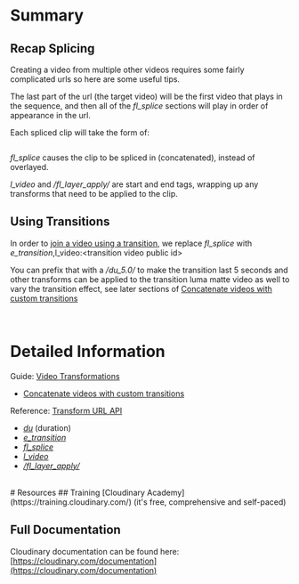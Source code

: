 # Summary

## Recap Splicing 

Creating a video from multiple other videos requires some fairly complicated urls so here are some useful tips.

The last part of the url (the target video) will be the first video that plays in the sequence, and then all of the _fl_splice_ sections will play in order of appearance in the url.

Each spliced clip will take the form of:
```/fl_splice,l_video:<public id>/<any transforms of the clip>/fl_layer_apply/
```

_fl_splice_ causes the clip to be spliced in (concatenated), instead of overlayed.

_l_video_ and _/fl_layer_apply/_ are start and end tags, wrapping up any transforms that need to be applied to the clip.

## Using Transitions
In order to [join a video using a transition](https://cloudinary.com/documentation/video_manipulation_and_delivery#concatenate_videos_with_custom_transitions), we replace _fl_splice_ with _e_transition_,l_video:&lt;transition video public id&gt;

You can prefix that with a _/du_5.0/_ to make the transition last 5 seconds and other transforms can be applied to the transition luma matte video as well to vary the transition effect, see later sections of [Concatenate videos with custom transitions](https://cloudinary.com/documentation/video_manipulation_and_delivery#concatenate_videos_with_custom_transitions)

<br>

# Detailed Information
Guide: [Video Transformations](https://cloudinary.com/documentation/video_manipulation_and_delivery) 
 - [Concatenate videos with custom transitions](https://cloudinary.com/documentation/video_manipulation_and_delivery#concatenate_videos_with_custom_transitions)

Reference: [Transform URL API](https://cloudinary.com/documentation/transformation_reference)
 - [_du_](https://cloudinary.com/documentation/transformation_reference#du_duration) (duration)
 - [_e_transition_](https://cloudinary.com/documentation/transformation_reference#e_transition)
 - [_fl_splice_](https://cloudinary.com/documentation/transformation_reference#fl_splice)
 - [_l_video_]()
 - [_/fl_layer_apply/_](https://cloudinary.com/documentation/transformation_reference#fl_layer_apply)

<br>
# Resources
## Training
 [Cloudinary Academy](https://training.cloudinary.com/) (it's free, comprehensive and self-paced)

## Full Documentation
Cloudinary documentation can be found here:
[https://cloudinary.com/documentation](https://cloudinary.com/documentation)

